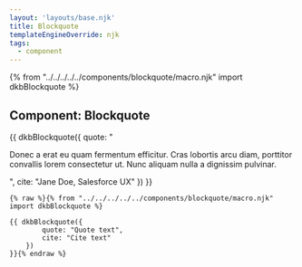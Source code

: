 ```yaml
---
layout: 'layouts/base.njk'
title: Blockquote
templateEngineOverride: njk
tags:
  - component
---
```

{% from "../../../../../components/blockquote/macro.njk" import dkbBlockquote %}

<h2 class="text-lg mb-3">
	Component: Blockquote
</h2>

{{ dkbBlockquote({
		quote: "<p>Donec a erat eu quam fermentum efficitur. Cras lobortis arcu diam, porttitor convallis lorem consectetur ut. Nunc aliquam nulla a dignissim pulvinar.</p>",
		cite: "Jane Doe, Salesforce UX"
	})
}}


<pre class="bg-gray-900 rounded text-white p-10 mt-20">
<code>{% raw %}{% from "../../../../../components/blockquote/macro.njk" import dkbBlockquote %}

{{ dkbBlockquote({
		quote: "Quote text",
		cite: "Cite text"
	})
}}{% endraw %}
</code></pre>
